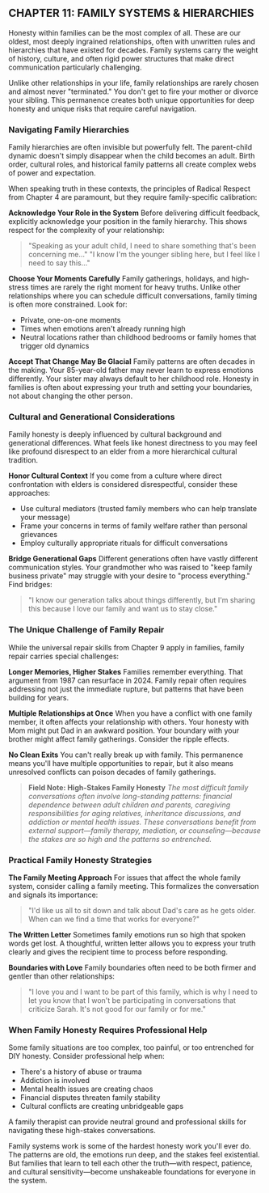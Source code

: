 ## CHAPTER 11: FAMILY SYSTEMS & HIERARCHIES

Honesty within families can be the most complex of all. These are our oldest, most deeply ingrained relationships, often with unwritten rules and hierarchies that have existed for decades. Family systems carry the weight of history, culture, and often rigid power structures that make direct communication particularly challenging.

Unlike other relationships in your life, family relationships are rarely chosen and almost never "terminated." You don't get to fire your mother or divorce your sibling. This permanence creates both unique opportunities for deep honesty and unique risks that require careful navigation.

### Navigating Family Hierarchies

Family hierarchies are often invisible but powerfully felt. The parent-child dynamic doesn't simply disappear when the child becomes an adult. Birth order, cultural roles, and historical family patterns all create complex webs of power and expectation.

When speaking truth in these contexts, the principles of Radical Respect from Chapter 4 are paramount, but they require family-specific calibration:

**Acknowledge Your Role in the System**
Before delivering difficult feedback, explicitly acknowledge your position in the family hierarchy. This shows respect for the complexity of your relationship:
> "Speaking as your adult child, I need to share something that's been concerning me..."
> "I know I'm the younger sibling here, but I feel like I need to say this..."

**Choose Your Moments Carefully**
Family gatherings, holidays, and high-stress times are rarely the right moment for heavy truths. Unlike other relationships where you can schedule difficult conversations, family timing is often more constrained. Look for:
- Private, one-on-one moments
- Times when emotions aren't already running high
- Neutral locations rather than childhood bedrooms or family homes that trigger old dynamics

**Accept That Change May Be Glacial**
Family patterns are often decades in the making. Your 85-year-old father may never learn to express emotions differently. Your sister may always default to her childhood role. Honesty in families is often about expressing your truth and setting your boundaries, not about changing the other person.

### Cultural and Generational Considerations

Family honesty is deeply influenced by cultural background and generational differences. What feels like honest directness to you may feel like profound disrespect to an elder from a more hierarchical cultural tradition.

**Honor Cultural Context**
If you come from a culture where direct confrontation with elders is considered disrespectful, consider these approaches:
- Use cultural mediators (trusted family members who can help translate your message)
- Frame your concerns in terms of family welfare rather than personal grievances
- Employ culturally appropriate rituals for difficult conversations

**Bridge Generational Gaps**
Different generations often have vastly different communication styles. Your grandmother who was raised to "keep family business private" may struggle with your desire to "process everything." Find bridges:
> "I know our generation talks about things differently, but I'm sharing this because I love our family and want us to stay close."

### The Unique Challenge of Family Repair

While the universal repair skills from Chapter 9 apply in families, family repair carries special challenges:

**Longer Memories, Higher Stakes**
Families remember everything. That argument from 1987 can resurface in 2024. Family repair often requires addressing not just the immediate rupture, but patterns that have been building for years.

**Multiple Relationships at Once**
When you have a conflict with one family member, it often affects your relationship with others. Your honesty with Mom might put Dad in an awkward position. Your boundary with your brother might affect family gatherings. Consider the ripple effects.

**No Clean Exits**
You can't really break up with family. This permanence means you'll have multiple opportunities to repair, but it also means unresolved conflicts can poison decades of family gatherings.

> **Field Note: High-Stakes Family Honesty**
> *The most difficult family conversations often involve long-standing patterns: financial dependence between adult children and parents, caregiving responsibilities for aging relatives, inheritance discussions, and addiction or mental health issues. These conversations benefit from external support—family therapy, mediation, or counseling—because the stakes are so high and the patterns so entrenched.*

### Practical Family Honesty Strategies

**The Family Meeting Approach**
For issues that affect the whole family system, consider calling a family meeting. This formalizes the conversation and signals its importance:
> "I'd like us all to sit down and talk about Dad's care as he gets older. When can we find a time that works for everyone?"

**The Written Letter**
Sometimes family emotions run so high that spoken words get lost. A thoughtful, written letter allows you to express your truth clearly and gives the recipient time to process before responding.

**Boundaries with Love**
Family boundaries often need to be both firmer and gentler than other relationships:
> "I love you and I want to be part of this family, which is why I need to let you know that I won't be participating in conversations that criticize Sarah. It's not good for our family or for me."

### When Family Honesty Requires Professional Help

Some family situations are too complex, too painful, or too entrenched for DIY honesty. Consider professional help when:
- There's a history of abuse or trauma
- Addiction is involved
- Mental health issues are creating chaos
- Financial disputes threaten family stability
- Cultural conflicts are creating unbridgeable gaps

A family therapist can provide neutral ground and professional skills for navigating these high-stakes conversations.

Family systems work is some of the hardest honesty work you'll ever do. The patterns are old, the emotions run deep, and the stakes feel existential. But families that learn to tell each other the truth—with respect, patience, and cultural sensitivity—become unshakeable foundations for everyone in the system. 